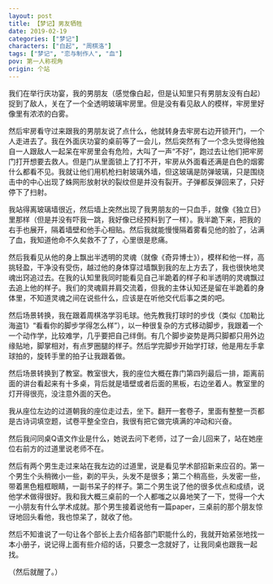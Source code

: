 ```yaml
---
layout: post
title: 【梦记】男友牺牲
date: 2019-02-19
categories: ["梦记"]
characters: ["白起", "周棋洛"]
tags: ["梦记", "恋与制作人", "血"]
pov: 第一人称视角
origin: 个站
---
```


我们在举行庆功宴，我的男朋友（感觉像白起，但是认知里只有男朋友没有白起）捉到了敌人，关在了一个全透明玻璃牢房里。但是没有看见敌人的模样，牢房里好像里有浓浓的白雾。

然后牢房看守过来跟我的男朋友说了点什么，他就转身去牢房右边开锁开门，一个人走进去了。我在外面庆功宴的桌前等了一会儿，然后突然有了一个念头觉得他独自一人跟敌人一起呆在牢房里会有危险，大叫了一声“不好”，跑过去让他们把牢房门打开想要去救人。但是门从里面锁上了打不开，牢房从外面看还满是白色的烟雾什么都看不见。我就让他们用机枪扫射玻璃外墙，但这玻璃是防弹玻璃，只是围绕击中的中心出现了蛛网形放射状的裂纹但是并没有裂开。子弹都反弹回来了，只好停下了扫射。

我站得离玻璃墙很近，然后墙上突然出现了我男朋友的一只血手，就像《独立日》里那样（但是并没有吓我一跳，我好像已经预料到了一样）。我半跪下来，把我的右手也展开，隔着墙壁和他手心相贴。然后我就能慢慢隔着雾看见他的脸了，沾满了血，我知道他命不久矣救不了了，心里很是悲痛。

然后我看见从他的身上飘出半透明的灵魂（就像《奇异博士》），模样和他一样，高挑轻盈，干净没有受伤，越过他的身体穿过墙飘到我的左上方去了，我也很快地灵魂出窍追过去。在我的认知里我同时能看见自己半跪着的样子和半透明的灵魂飘过去追上他的样子。我们的灵魂肩并肩交流着，但我的主体认知还是留在半跪着的身体里，不知道灵魂之间在说些什么，应该是在听他交代后事之类的吧。

然后场景转换，我在跟着周棋洛学羽毛球。他先教我打球时的步伐（类似《加勒比海盗1》“看看你的脚步学得怎么样”），以一种很复杂的方式移动脚步，我跟着一个一个动作学，比较难学，几乎要把自己绊倒。有几个脚步姿势是两只脚都只用外边缘贴地，脚掌相对，有点罗圈腿的样子。然后学完脚步开始学打球，他是用左手拿球拍的，旋转手里的拍子让我跟着做。

然后场景转换到了教室。教室很大，我的座位大概在靠门第四列最后一排，距离前面的讲台看起来有十多桌，背后就是墙壁或者后面的黑板，右边坐着人。教室里的灯开得很亮，没注意外面的天色。

我从座位左边的过道朝我的座位走过去，坐下。翻开一套卷子，里面有整整一页都是古诗词填空题，试卷平整全空白，我很有把它做完填满的冲动和兴奋。

然后我问同桌Q语文作业是什么，她说去问下老师，过了一会儿回来了，站在她座位右前方的过道里说老师不在。

然后有两个男生走过来站在我左边的过道里，说是看见学术部招新来应召的。第一个男生个头稍微小一些，剃的平头，头发不是很多；第二个稍高些，头发密一些，带着黑色粗框眼睛，一副书呆子的样子。第二个男生说了他的很多优点和成绩，说他学术做得很好。我和我大概三桌前的一个人都嗤之以鼻地笑了一下，觉得一个大一小朋友有什么学术成就。那个男生接着说他有一篇paper，三桌前的那个朋友惊讶地回头看他，我也惊呆了，就收了他。

然后不知谁说了一句让各个部长上去介绍各部门职能什么的，我就开始紧张地找一本小册子，说记得上面有些介绍的话，只要念一念就好了，让我同桌也跟我一起找。

（然后就醒了。）